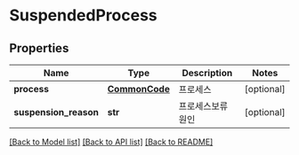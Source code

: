 # SuspendedProcess

## Properties
Name | Type | Description | Notes
------------ | ------------- | ------------- | -------------
**process** | [**CommonCode**](CommonCode.md) | 프로세스 | [optional] 
**suspension_reason** | **str** | 프로세스보류원인 | [optional] 

[[Back to Model list]](../README.md#documentation-for-models) [[Back to API list]](../README.md#documentation-for-api-endpoints) [[Back to README]](../README.md)



